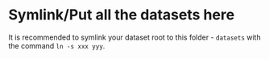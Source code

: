 # Symlink/Put all the datasets here

It is recommended to symlink your dataset root to this folder - `datasets` with the command `ln -s xxx yyy`.
